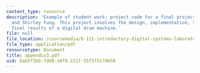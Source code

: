 ```yaml
---
content_type: resource
description: 'Example of student work: project code for a final project by Hana Adaniya
  and Shirley Fung. This project involves the design, implementation, testing, and
  final results of a digital drum machine.'
file: null
file_location: /coursemedia/6-111-introductory-digital-systems-laboratory-spring-2006/bab5f3bb7dd8a8f0221f55f5f517d659_appendix3.pdf
file_type: application/pdf
resourcetype: Document
title: appendix3.pdf
uid: bab5f3bb-7dd8-a8f0-221f-55f5f517d659
---
```

